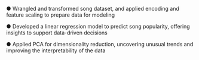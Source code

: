 ●	Wrangled and transformed song dataset, and applied encoding and feature scaling to prepare data for modeling

●	Developed a linear regression model to predict song popularity, offering insights to support data-driven decisions

●	Applied PCA for dimensionality reduction, uncovering unusual trends and improving the interpretability of the data
